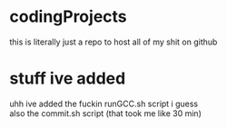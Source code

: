 # codingProjects

this is literally just a repo to host all of my shit on github

# stuff ive added

uhh ive added the fuckin runGCC.sh script i guess  
also the commit.sh script (that took me like 30 min)
